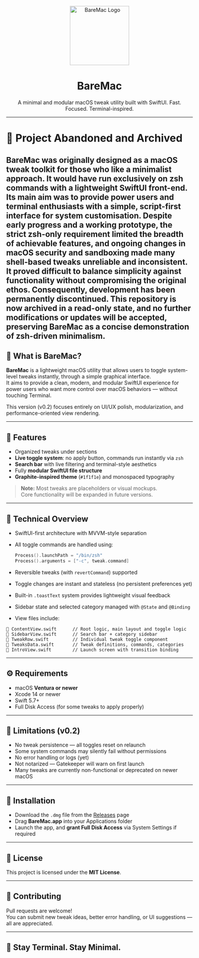 <p align="center">
  <img src="https://i.imgur.com/oLtk0Cx.png" width="160" alt="BareMac Logo"/>
</p>

<h1 align="center">BareMac</h1>
<p align="center">A minimal and modular macOS tweak utility built with SwiftUI. Fast. Focused. Terminal-inspired.</p>

---
# 🚧 Project Abandoned and Archived

BareMac was originally designed as a macOS tweak toolkit for those who like a minimalist approach. It would have run exclusively on zsh commands with a lightweight SwiftUI front-end. Its main aim was to provide power users and terminal enthusiasts with a simple, script-first interface for system customisation. Despite early progress and a working prototype, the strict zsh-only requirement limited the breadth of achievable features, and ongoing changes in macOS security and sandboxing made many shell-based tweaks unreliable and inconsistent.
It proved difficult to balance simplicity against functionality without compromising the original ethos. Consequently, development has been permanently discontinued. This repository is now archived in a read-only state, and no further modifications or updates will be accepted, preserving BareMac as a concise demonstration of zsh-driven minimalism.
---

## 🚀 What is BareMac?

**BareMac** is a lightweight macOS utility that allows users to toggle system-level tweaks instantly, through a simple graphical interface.  
It aims to provide a clean, modern, and modular SwiftUI experience for power users who want more control over macOS behaviors — without touching Terminal.

This version (v0.2) focuses entirely on UI/UX polish, modularization, and performance-oriented view rendering.

---

## 🎯 Features

- Organized tweaks under sections
- **Live toggle system**: no apply button, commands run instantly via `zsh`
- **Search bar** with live filtering and terminal-style aesthetics
- Fully **modular SwiftUI file structure**
- **Graphite-inspired theme** (`#1f1f1e`) and monospaced typography

> **Note:** Most tweaks are placeholders or visual mockups.  
> Core functionality will be expanded in future versions.

---

## 🧠 Technical Overview

- SwiftUI-first architecture with MVVM-style separation
- All toggle commands are handled using:
  
  ```swift
  Process().launchPath = "/bin/zsh"
  Process().arguments = ["-c", tweak.command]
  ```

- Reversible tweaks (with `revertCommand`) supported
- Toggle changes are instant and stateless (no persistent preferences yet)
- Built-in `.toastText` system provides lightweight visual feedback
- Sidebar state and selected category managed with `@State` and `@Binding`
- View files include:

```text
🔹 ContentView.swift      // Root logic, main layout and toggle logic
🔹 SidebarView.swift      // Search bar + category sidebar
🔹 TweakRow.swift         // Individual tweak toggle component
🔹 TweaksData.swift       // Tweak definitions, commands, categories
🔹 IntroView.swift        // Launch screen with transition binding
```

---

## ⚙️ Requirements

- macOS **Ventura or newer**
- Xcode 14 or newer
- Swift 5.7+
- Full Disk Access (for some tweaks to apply properly)

---

## 🧪 Limitations (v0.2)

- No tweak persistence — all toggles reset on relaunch
- Some system commands may silently fail without permissions
- No error handling or logs (yet)
- Not notarized — Gatekeeper will warn on first launch
- Many tweaks are currently non-functional or deprecated on newer macOS

---

## 📆 Installation

- Download the `.dmg` file from the [Releases](https://github.com/m3rcha/bare-mac/releases) page
- Drag **BareMac.app** into your Applications folder
- Launch the app, and **grant Full Disk Access** via System Settings if required

---

## 📄 License

This project is licensed under the **MIT License**.  

---

## 💬 Contributing

Pull requests are welcome!  
You can submit new tweak ideas, better error handling, or UI suggestions — all are appreciated.

---

## 🖤 Stay Terminal. Stay Minimal.

